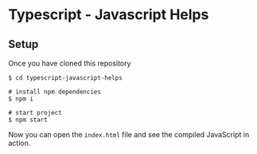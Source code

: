 # Typescript - Javascript Helps

## Setup

Once you have cloned this repository

```
$ cd typescript-javascript-helps

# install npm dependencies
$ npm i

# start project
$ npm start
```

Now you can open the `index.html` file and see the compiled JavaScript in action.
